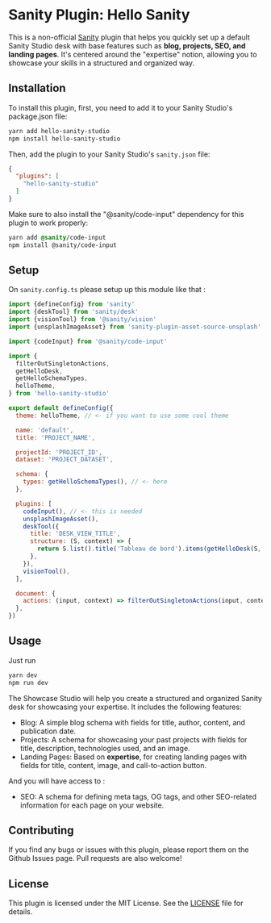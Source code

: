 # Sanity Plugin: Hello Sanity

This is a non-official [Sanity](https://www.sanity.io/) plugin that helps you quickly set up a default Sanity Studio desk with base features such as **blog, projects, SEO, and landing pages**. It's centered around the "expertise" notion, allowing you to showcase your skills in a structured and organized way.

## Installation

To install this plugin, first, you need to add it to your Sanity Studio's package.json file:


```css
yarn add hello-sanity-studio
npm install hello-sanity-studio
```

Then, add the plugin to your Sanity Studio's `sanity.json` file:

```json
{
  "plugins": [
    "hello-sanity-studio"
  ]
}
```

Make sure to also install the "@sanity/code-input" dependency for this plugin to work properly:

```css
yarn add @sanity/code-input
npm install @sanity/code-input
```

## Setup

On `sanity.config.ts` please setup up this module like that :

```js
import {defineConfig} from 'sanity'
import {deskTool} from 'sanity/desk'
import {visionTool} from '@sanity/vision'
import {unsplashImageAsset} from 'sanity-plugin-asset-source-unsplash'

import {codeInput} from '@sanity/code-input'

import {
  filterOutSingletonActions,
  getHelloDesk,
  getHelloSchemaTypes,
  helloTheme,
} from 'hello-sanity-studio'

export default defineConfig({
  theme: helloTheme, // <- if you want to use some cool theme

  name: 'default',
  title: 'PROJECT_NAME',

  projectId: 'PROJECT_ID',
  dataset: 'PROJECT_DATASET',

  schema: {
    types: getHelloSchemaTypes(), // <- here
  },

  plugins: [
    codeInput(), // <- this is needed
    unsplashImageAsset(),
    deskTool({
      title: 'DESK_VIEW_TITLE',
      structure: (S, context) => {
        return S.list().title('Tableau de bord').items(getHelloDesk(S, context)) // <- here
      },
    }),
    visionTool(),
  ],

  document: {
    actions: (input, context) => filterOutSingletonActions(input, context), // <- here
  },
})
```

## Usage

Just run

```css
yarn dev
npm run dev
```

The Showcase Studio will help you create a structured and organized Sanity desk for showcasing your expertise. It includes the following features:

- Blog: A simple blog schema with fields for title, author, content, and publication date.
- Projects: A schema for showcasing your past projects with fields for title, description, technologies used, and an image.
- Landing Pages: Based on **expertise**, for creating landing pages with fields for title, content, image, and call-to-action button.

And you will have access to :
- SEO: A schema for defining meta tags, OG tags, and other SEO-related information for each page on your website.

## Contributing

If you find any bugs or issues with this plugin, please report them on the Github Issues page. Pull requests are also welcome!

## License

This plugin is licensed under the MIT License. See the [LICENSE](./LICENSE) file for details.